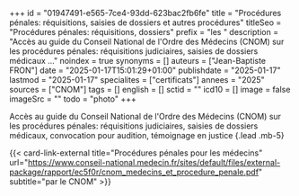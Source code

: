 +++
id = "01947491-e565-7ce4-93dd-623bac2fb6fe"
title = "Procédures pénales: réquisitions, saisies de dossiers et autres procédures"
titleSeo = "Procédures pénales: réquisitions, dossiers"
prefix = "les "
description = "Accès au guide du Conseil National de l'Ordre des Médecins (CNOM) sur les procédures pénales: réquisitions judiciaires, saisies de dossiers médicaux ..."
noindex = true
synonyms = []
auteurs = ["Jean-Baptiste FRON"]
date = "2025-01-17T15:01:29+01:00"
publishdate = "2025-01-17"
lastmod = "2025-01-17"
specialites = ["certificats"]
annees = "2025"
sources = ["CNOM"]
tags = []
english = []
sctid = ""
icd10 = []
image = false
imageSrc = ""
todo = "photo"
+++

Accès au guide du Conseil National de l'Ordre des Médecins (CNOM) sur les procédures pénales: réquisitions judiciaires, saisies de dossiers médicaux, convocation pour audition, témoignage en justice
{.lead .mb-5}

{{< card-link-external title="Procédures pénales pour les médecins" url="https://www.conseil-national.medecin.fr/sites/default/files/external-package/rapport/ec5f0r/cnom_medecins_et_procedure_penale.pdf" subtitle="par le CNOM" >}}
